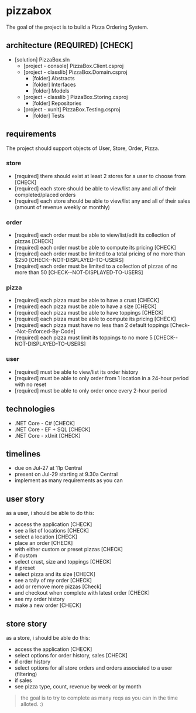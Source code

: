 # pizzabox

The goal of the project is to build a Pizza Ordering System. 

## architecture (REQUIRED) [CHECK]

+ [solution] PizzaBox.sln
  + [project - console] PizzaBox.Client.csproj
  + [project - classlib] PizzaBox.Domain.csproj
    + [folder] Abstracts
    + [folder] Interfaces
    + [folder] Models
  + [project - classlib ] PizzaBox.Storing.csproj
    + [folder] Repositories
  + [project - xunit] PizzaBox.Testing.csproj
    + [folder] Tests

## requirements

The project should support objects of User, Store, Order, Pizza.

### store

+ [required] there should exist at least 2 stores for a user to choose from [CHECK]
+ [required] each store should be able to view/list any and all of their completed/placed orders
+ [required] each store should be able to view/list any and all of their sales (amount of revenue weekly or monthly)

### order

+ [required] each order must be able to view/list/edit its collection of pizzas [CHECK]
+ [required] each order must be able to compute its pricing [CHECK]
+ [required] each order must be limited to a total pricing of no more than $250 [CHECK--NOT-DISPLAYED-TO-USERS]
+ [required] each order must be limited to a collection of pizzas of no more than 50 [CHECK--NOT-DISPLAYED-TO-USERS]

### pizza

+ [required] each pizza must be able to have a crust [CHECK]
+ [required] each pizza must be able to have a size [CHECK]
+ [required] each pizza must be able to have toppings [CHECK]
+ [required] each pizza must be able to compute its pricing [CHECK]
+ [required] each pizza must have no less than 2 default toppings [Check--Not-Enforced-By-Code]
+ [required] each pizza must limit its toppings to no more 5 [CHECK--NOT-DISPLAYED-TO-USERS]

### user

+ [required] must be able to view/list its order history
+ [required] must be able to only order from 1 location in a 24-hour period with no reset
+ [required] must be able to only order once every 2-hour period

## technologies

+ .NET Core - C# [CHECK]
+ .NET Core - EF + SQL [CHECK]
+ .NET Core - xUnit [CHECK]

## timelines

+ due on Jul-27 at 11p Central
+ present on Jul-29 starting at 9.30a Central
+ implement as many requirements as you can

## user story

as a user, i should be able to do this:

+ access the application [CHECK]
+ see a list of locations [CHECK]
+ select a location [CHECK]
+ place an order [CHECK]
+ with either custom or preset pizzas [CHECK]
+ if custom
+ select crust, size and toppings [CHECK]
+ if preset
+ select pizza and its size [CHECK]
+ see a tally of my order [CHECK]
+ add or remove more pizzas [Check]
+ and checkout when complete with latest order [CHECK]
+ see my order history
+ make a new order [CHECK]

## store story

as a store, i should be able do this:

+ access the application [CHECK]
+ select options for order history, sales [CHECK]
+ if order history
+ select options for all store orders and orders associated to a user (filtering)
+ if sales
+ see pizza type, count, revenue by week or by month

> the goal is to try to complete as many reqs as you can in the time alloted. :)
